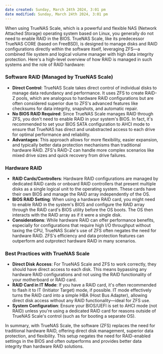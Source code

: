 ```yaml
---
date created: Sunday, March 24th 2024, 3:01 pm
date modified: Sunday, March 24th 2024, 3:01 pm
---
```


When using TrueNAS Scale, which is a powerful and flexible NAS (Network Attached Storage) operating system based on Linux, you generally do not need to enable RAID in the BIOS. TrueNAS Scale, like its predecessor TrueNAS CORE (based on FreeBSD), is designed to manage disks and RAID configurations directly within the software itself, leveraging ZFS—a combined file system and logical volume manager with high data integrity protection. Here's a high-level overview of how RAID is managed in such systems and the role of RAID hardware:

### Software RAID (Managed by TrueNAS Scale)

- **Direct Control**: TrueNAS Scale takes direct control of individual disks to manage data redundancy and performance. It uses ZFS to create RAID-Z pools, which are analogous to hardware RAID configurations but are often considered superior due to ZFS's advanced features like checksums for data integrity, snapshots, and automatic repair.
- **No BIOS RAID Required**: Since TrueNAS Scale manages RAID through ZFS, you don't need to enable RAID in your system's BIOS. In fact, it's recommended to set your BIOS SATA configuration to AHCI mode to ensure that TrueNAS has direct and unabstracted access to each drive for optimal performance and reliability.
- **Advantages**: This approach allows for more flexibility, easier expansion, and typically better data protection mechanisms than traditional hardware RAID. ZFS's RAID-Z can handle more complex scenarios like mixed drive sizes and quick recovery from drive failures.

### Hardware RAID

- **RAID Cards/Controllers**: Hardware RAID configurations are managed by dedicated RAID cards or onboard RAID controllers that present multiple disks as a single logical unit to the operating system. These cards have their own BIOS and manage the RAID array independently of the OS.
- **BIOS RAID Setting**: When using a hardware RAID card, you might need to enable RAID in the system's BIOS and configure the RAID array through the RAID card's BIOS utility before the OS boots. The OS then interacts with the RAID array as if it were a single disk.
- **Considerations**: While hardware RAID can offer performance benefits, especially for configurations that require high I/O throughput without taxing the CPU, TrueNAS Scale's use of ZFS often negates the need for hardware RAID. ZFS's efficiency and data protection features can outperform and outprotect hardware RAID in many scenarios.

### Best Practices with TrueNAS Scale

- **Direct Disk Access**: For TrueNAS Scale and ZFS to work correctly, they should have direct access to each disk. This means bypassing any hardware RAID configurations and not using the RAID functionality of your motherboard or RAID card.
- **RAID Card in IT Mode**: If you have a RAID card, it's often recommended to flash it to IT (Initiator Target) mode, if possible. IT mode effectively turns the RAID card into a simple HBA (Host Bus Adapter), allowing direct disk access without any RAID functionality—ideal for ZFS use.
- **System Configuration**: Ensure your BIOS/UEFI is set to AHCI mode (not RAID) unless you're using a dedicated RAID card for reasons outside of TrueNAS Scale's control (such as for booting a separate OS).

In summary, with TrueNAS Scale, the software (ZFS) replaces the need for traditional hardware RAID, offering direct disk management, superior data protection, and flexibility. This setup negates the need for RAID-enabled settings in the BIOS and often outperforms and provides better data integrity than hardware RAID solutions.
